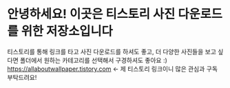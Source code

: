 # 안녕하세요! 이곳은 티스토리 사진 다운로드를 위한 저장소입니다
티스토리를 통해 링크를 타고 사진 다운로드를 하셔도 좋고,
더 다양한 사진들을 보고 싶다면 폴더에서 원하는 카테고리를 선택해서 구경하셔도 좋아요 :)
https://allaboutwallpaper.tistory.com <- 제 티스토리 링크이니 많은 관심과 구독 부탁드려요!
